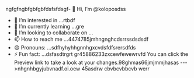 ngfgfngbfgbfgbfdsfsfdsgf- 👋 Hi, I’m @koloposdss
- 👀 I’m interested in ...rtbdf
- 🌱 I’m currently learning ...gre
- 💞️ I’m looking to collaborate on ...
- 📫 How to reach me ...4474785jmhngnghcdsrrssdsdsdf
- 😄 Pronouns: ...sdfhyhyhhgnnhgxcvdsfdfsrersdfds
- ⚡ Fun fact: ...dsfasdtrgrt
gr45886233zxcewfewewrvfd
You can click the Preview link to take a look at your changes.98ghmas66jmjmmjhasas
--->nhgnhbgyjubvnadf.oi.oew
45asdrw
cbvbcvbbcvb
werr
